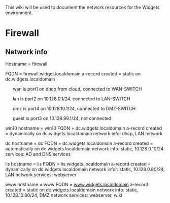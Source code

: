 This wiki will be used to document the network resources for the Widgets environment.

<html>
<body>

 # Firewall
 ## Network info
  <p> Hostname = firewall </p> 
  <p> FQDN = firewall.widget.localdomain a-record created = static on dc.widgets.localdomain </p> 
  <p> &nbsp&nbsp&nbsp&nbsp&nbsp wan is port1 on dhcp from cloud, connected to WAN-SWITCH </p> 
  <p> &nbsp&nbsp&nbsp&nbsp&nbsp lan is port2 on 10.128.0.1/24, connected to LAN-SWITCH </p>  
  <p> &nbsp&nbsp&nbsp&nbsp&nbsp dmz is port4 on 10.128.10.1/24, connected to DMZ-SWITCH </p> 
  <p> &nbsp&nbsp&nbsp&nbsp&nbsp guest is port3 on 10.128.99.1/24,  not connected </p>

win10 hostname = win10 FQDN = dc.widgets.localdomain a-record created = dynamically on dc.widgets.localdomain network info: dhcp, LAN network

dc hostname = dc FQDN = dc.widgets.localdomain a-record created = automatically on dc.widgets.localdomain network info: static, 10.128.0.10/24 services: AD and DNS services

iis hostname = iis FQDN = iis.widgets.localdomain a-record created = dynamically on dc.widgets.localdomain network infor: static, 10.128.0.80/24, LAN network services: webserver

www hostname = www FQDN = www.widgets.localdomain a-record created = static on dc.widgets.localdomain network info: static, 10.128.10.80/24, DMZ network services: webserver, wiki
</html>
<body>
